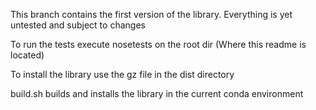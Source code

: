 This branch contains the first version of the library. Everything is yet untested and subject to changes

To run the tests execute nosetests on the root dir (Where this readme is located)

To install the library use the gz file in the dist directory

build.sh builds and installs the library in the current conda environment
